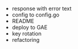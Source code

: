 * response with error text
* config to config.go
* README
* deploy to GAE
* key rotation
* refactoring
